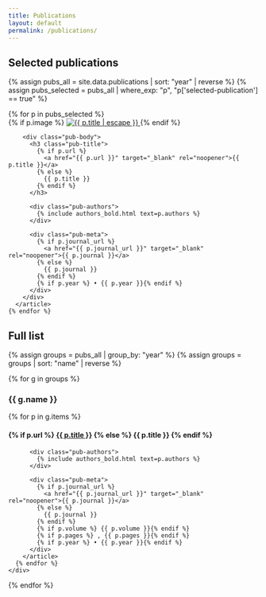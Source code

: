 ```yaml
---
title: Publications
layout: default
permalink: /publications/
---
```


<section class="pubs">
  <h2>Selected publications</h2>

  {% assign pubs_all = site.data.publications | sort: "year" | reverse %}
  {% assign pubs_selected = pubs_all | where_exp: "p", "p['selected-publication'] == true" %}

  <div class="pubs-grid">
    {% for p in pubs_selected %}
      <article class="pub-card">
        {% if p.image %}
          <a class="pub-thumb" href="{{ p.url | default: p.journal_url | default: '#' }}" target="_blank" rel="noopener">
            <img loading="lazy" src="{{ p.image | relative_url }}" alt="{{ p.title | escape }}">
          </a>
        {% endif %}

        <div class="pub-body">
          <h3 class="pub-title">
            {% if p.url %}
              <a href="{{ p.url }}" target="_blank" rel="noopener">{{ p.title }}</a>
            {% else %}
              {{ p.title }}
            {% endif %}
          </h3>

          <div class="pub-authors">
            {% include authors_bold.html text=p.authors %}
          </div>

          <div class="pub-meta">
            {% if p.journal_url %}
              <a href="{{ p.journal_url }}" target="_blank" rel="noopener">{{ p.journal }}</a>
            {% else %}
              {{ p.journal }}
            {% endif %}
            {% if p.year %} • {{ p.year }}{% endif %}
          </div>
        </div>
      </article>
    {% endfor %}
  </div>
</section>

<section class="pubs-all">
  <h2>Full list</h2>

  {% assign groups = pubs_all | group_by: "year" %}
  {% assign groups = groups | sort: "name" | reverse %}

  {% for g in groups %}
    <h3 class="pub-year">{{ g.name }}</h3>
    <div class="pubs-list">
      {% for p in g.items %}
        <article class="pub-line">
          <h4 class="pub-title">
            {% if p.url %}
              <a href="{{ p.url }}" target="_blank" rel="noopener">{{ p.title }}</a>
            {% else %}
              {{ p.title }}
            {% endif %}
          </h4>

          <div class="pub-authors">
            {% include authors_bold.html text=p.authors %}
          </div>

          <div class="pub-meta">
            {% if p.journal_url %}
              <a href="{{ p.journal_url }}" target="_blank" rel="noopener">{{ p.journal }}</a>
            {% else %}
              {{ p.journal }}
            {% endif %}
            {% if p.volume %} {{ p.volume }}{% endif %}
            {% if p.pages %} , {{ p.pages }}{% endif %}
            {% if p.year %} • {{ p.year }}{% endif %}
          </div>
        </article>
      {% endfor %}
    </div>
  {% endfor %}
</section>
